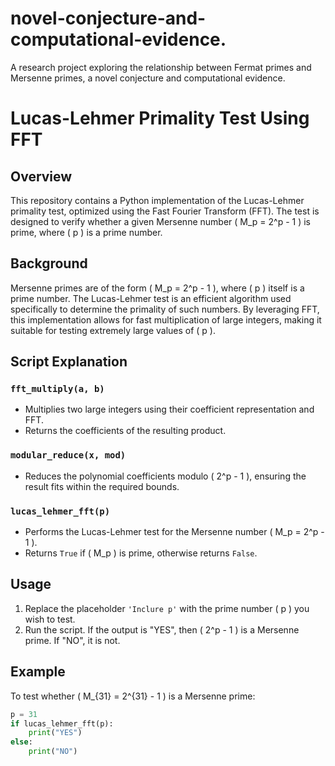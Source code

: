 # novel-conjecture-and-computational-evidence.
A research project exploring the relationship between Fermat primes and Mersenne primes, a novel conjecture and computational evidence.
# Lucas-Lehmer Primality Test Using FFT

## Overview

This repository contains a Python implementation of the Lucas-Lehmer primality test, optimized using the Fast Fourier Transform (FFT). The test is designed to verify whether a given Mersenne number \( M_p = 2^p - 1 \) is prime, where \( p \) is a prime number.

## Background

Mersenne primes are of the form \( M_p = 2^p - 1 \), where \( p \) itself is a prime number. The Lucas-Lehmer test is an efficient algorithm used specifically to determine the primality of such numbers. By leveraging FFT, this implementation allows for fast multiplication of large integers, making it suitable for testing extremely large values of \( p \).

## Script Explanation

### `fft_multiply(a, b)`

- Multiplies two large integers using their coefficient representation and FFT.
- Returns the coefficients of the resulting product.

### `modular_reduce(x, mod)`

- Reduces the polynomial coefficients modulo \( 2^p - 1 \), ensuring the result fits within the required bounds.

### `lucas_lehmer_fft(p)`

- Performs the Lucas-Lehmer test for the Mersenne number \( M_p = 2^p - 1 \).
- Returns `True` if \( M_p \) is prime, otherwise returns `False`.

## Usage

1. Replace the placeholder `'Inclure p'` with the prime number \( p \) you wish to test.
2. Run the script. If the output is "YES", then \( 2^p - 1 \) is a Mersenne prime. If "NO", it is not.

## Example

To test whether \( M_{31} = 2^{31} - 1 \) is a Mersenne prime:

```python
p = 31
if lucas_lehmer_fft(p):
    print("YES")
else:
    print("NO")
